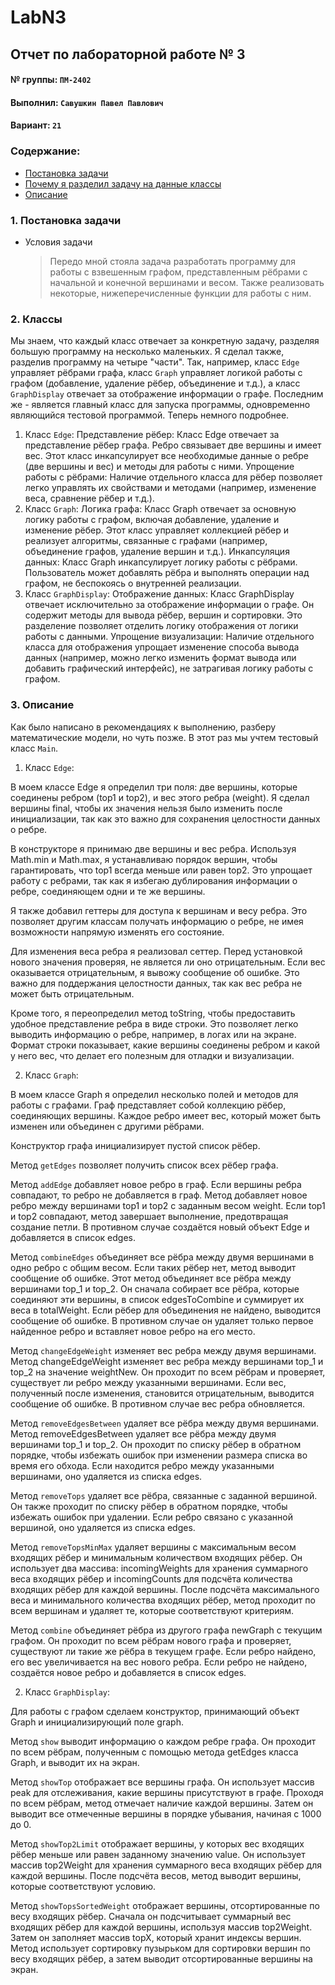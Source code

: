 # LabN3
## Отчет по лабораторной работе № 3

#### № группы: `ПМ-2402`

#### Выполнил: `Савушкин Павел Павлович`

#### Вариант: `21`

### Cодержание:

- [Постановка задачи](#1-постановка-задачи)
- [Почему я разделил задачу на данные классы](#2-классы)
- [Описание](#3-описание)

### 1. Постановка задачи

- Условия задачи
  > Передо мной стояла задача разработать программу для работы с взвешенным графом, представленным рёбрами с начальной и конечной вершинами и весом. Также реализовать некоторые, нижеперечисленные функции для работы с ним.

### 2. Классы

Мы знаем, что каждый класс отвечает за конкретную задачу, разделяя большую программу на несколько маленьких. Я сделал также, разделив программу на четыре "части". Так, например, класс `Edge` управляет рёбрами графа, класс `Graph` управляет логикой работы с графом (добавление, удаление рёбер, объединение и т.д.), а класс `GraphDisplay` отвечает за отображение информации о графе. Последним же - является главный класс для запуска программы, одновременно являющийся тестовой программой.
Теперь немного подробнее.
1. Класс `Edge`:
Представление рёбер: Класс Edge отвечает за представление рёбер графа. Ребро связывает две вершины и имеет вес. Этот класс инкапсулирует все необходимые данные о ребре (две вершины и вес) и методы для работы с ними.
Упрощение работы с рёбрами: Наличие отдельного класса для рёбер позволяет легко управлять их свойствами и методами (например, изменение веса, сравнение рёбер и т.д.).
2. Класс `Graph`:
Логика графа: Класс Graph отвечает за основную логику работы с графом, включая добавление, удаление и изменение рёбер. Этот класс управляет коллекцией рёбер и реализует алгоритмы, связанные с графами (например, объединение графов, удаление вершин и т.д.).
Инкапсуляция данных: Класс Graph инкапсулирует логику работы с рёбрами. Пользователь может добавлять рёбра и выполнять операции над графом, не беспокоясь о внутренней реализации.
3. Класс `GraphDisplay`:
Отображение данных: Класс GraphDisplay отвечает исключительно за отображение информации о графе. Он содержит методы для вывода рёбер, вершин и сортировки. Это разделение позволяет отделить логику отображения от логики работы с данными.
Упрощение визуализации: Наличие отдельного класса для отображения упрощает изменение способа вывода данных (например, можно легко изменить формат вывода или добавить графический интерфейс), не затрагивая логику работы с графом.

### 3. Описание

Как было написано в рекомендациях к выполнению, разберу математические модели, но чуть позже. В этот раз мы учтем тестовый класс `Main`.

1. Класс `Edge`:

В моем классе Edge я определил три поля: две вершины, которые соединены ребром (top1 и top2), и вес этого ребра (weight). Я сделал вершины final, чтобы их значения нельзя было изменить после инициализации, так как это важно для сохранения целостности данных о ребре.

В конструкторе я принимаю две вершины и вес ребра. Используя Math.min и Math.max, я устанавливаю порядок вершин, чтобы гарантировать, что top1 всегда меньше или равен top2. Это упрощает работу с ребрами, так как я избегаю дублирования информации о ребре, соединяющем одни и те же вершины.

Я также добавил геттеры для доступа к вершинам и весу ребра. Это позволяет другим классам получать информацию о ребре, не имея возможности напрямую изменять его состояние.

Для изменения веса ребра я реализовал сеттер. Перед установкой нового значения проверяя, не является ли оно отрицательным. Если вес оказывается отрицательным, я вывожу сообщение об ошибке. Это важно для поддержания целостности данных, так как вес ребра не может быть отрицательным.

Кроме того, я переопределил метод toString, чтобы предоставить удобное представление ребра в виде строки. Это позволяет легко выводить информацию о ребре, например, в логах или на экране. Формат строки показывает, какие вершины соединены ребром и какой у него вес, что делает его полезным для отладки и визуализации.

2. Класс `Graph`:

В моем классе Graph я определил несколько полей и методов для работы с графами. Граф представляет собой коллекцию рёбер, соединяющих вершины. Каждое ребро имеет вес, который может быть изменен или объединен с другими рёбрами.

Конструктор графа инициализирует пустой список рёбер.

Метод `getEdges` позволяет получить список всех рёбер графа.

Метод `addEdge` добавляет новое ребро в граф. Если вершины ребра совпадают, то ребро не добавляется в граф. Метод добавляет новое ребро между вершинами top1 и top2 с заданным весом weight. Если top1 и top2 совпадают, метод завершает выполнение, предотвращая создание петли. В противном случае создаётся новый объект Edge и добавляется в список edges.

Метод `combineEdges` объединяет все рёбра между двумя вершинами в одно ребро с общим весом. Если таких рёбер нет, метод выводит сообщение об ошибке. Этот метод объединяет все рёбра между вершинами top_1 и top_2. Он сначала собирает все рёбра, которые соединяют эти вершины, в список edgesToCombine и суммирует их веса в totalWeight. Если рёбер для объединения не найдено, выводится сообщение об ошибке. В противном случае он удаляет только первое найденное ребро и вставляет новое ребро на его место.

Метод `changeEdgeWeight` изменяет вес ребра между двумя вершинами. Метод changeEdgeWeight изменяет вес ребра между вершинами top_1 и top_2 на значение weightNew. Он проходит по всем рёбрам и проверяет, существует ли ребро между указанными вершинами. Если вес, полученный после изменения, становится отрицательным, выводится сообщение об ошибке. В противном случае вес ребра обновляется.

Метод `removeEdgesBetween` удаляет все рёбра между двумя вершинами. Метод removeEdgesBetween удаляет все рёбра между двумя вершинами top_1 и top_2. Он проходит по списку рёбер в обратном порядке, чтобы избежать ошибок при изменении размера списка во время его обхода. Если находится ребро между указанными вершинами, оно удаляется из списка edges.

Метод `removeTops` удаляет все рёбра, связанные с заданной вершиной. Он также проходит по списку рёбер в обратном порядке, чтобы избежать ошибок при удалении. Если ребро связано с указанной вершиной, оно удаляется из списка edges. 

Метод `removeTopsMinMax` удаляет вершины с максимальным весом входящих рёбер и минимальным количеством входящих рёбер. Он использует два массива: incomingWeights для хранения суммарного веса входящих рёбер и incomingCounts для подсчёта количества входящих рёбер для каждой вершины. После подсчёта максимального веса и минимального количества входящих рёбер, метод проходит по всем вершинам и удаляет те, которые соответствуют критериям.

Метод `combine` объединяет рёбра из другого графа newGraph с текущим графом. Он проходит по всем рёбрам нового графа и проверяет, существуют ли такие же рёбра в текущем графе. Если ребро найдено, его вес увеличивается на вес нового ребра. Если ребро не найдено, создаётся новое ребро и добавляется в список edges.

2. Класс `GraphDisplay`:

Для работы с графом сделаем конструктор, принимающий объект Graph и инициализирующий поле graph.

Метод `show` выводит информацию о каждом ребре графа. Он проходит по всем рёбрам, полученным с помощью метода getEdges класса Graph, и выводит их на экран.

Метод `showTop` отображает все вершины графа. Он использует массив peak для отслеживания, какие вершины присутствуют в графе. Проходя по всем рёбрам, метод отмечает наличие каждой вершины. Затем он выводит все отмеченные вершины в порядке убывания, начиная с 1000 до 0.

Метод `showTop2Limit` отображает вершины, у которых вес входящих рёбер меньше или равен заданному значению value. Он использует массив top2Weight для хранения суммарного веса входящих рёбер для каждой вершины. После подсчёта весов, метод выводит вершины, которые соответствуют условию.

Метод `showTopsSortedWeight` отображает вершины, отсортированные по весу входящих рёбер. Сначала он подсчитывает суммарный вес входящих рёбер для каждой вершины, используя массив top2Weight. Затем он заполняет массив topX, который хранит индексы вершин. Метод использует сортировку пузырьком для сортировки вершин по весу входящих рёбер, а затем выводит отсортированные вершины на экран. 


